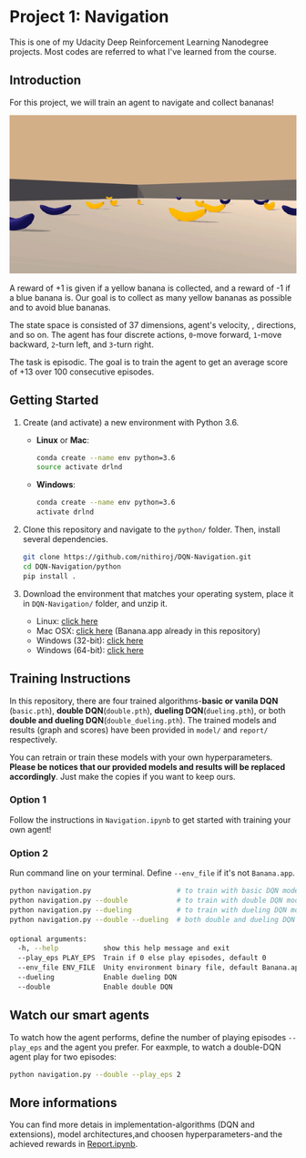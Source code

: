 # Project 1: Navigation
This is one of my Udacity Deep Reinforcement Learning Nanodegree projects. Most codes are referred to what I've learned from the course.

## Introduction

For this project, we will train an agent to navigate and collect bananas!

![Trained Agent](./images/trained_agent.gif)

A reward of +1 is given if a yellow banana is collected, and a reward of -1 if a blue banana is.  Our goal is to collect as many yellow bananas as possible and to avoid blue bananas.

The state space is consisted of 37 dimensions, agent's velocity, , directions, and so on.  The agent has four discrete actions, `0`-move forward, `1`-move backward, `2`-turn left, and `3`-turn right.

The task is episodic. The goal is to train the agent to get an average score of +13 over 100 consecutive episodes.

## Getting Started

1. Create (and activate) a new environment with Python 3.6.
    - __Linux__ or __Mac__: 
        ```bash
        conda create --name env python=3.6
        source activate drlnd
        ```
    - __Windows__: 
        ```bash
        conda create --name env python=3.6 
        activate drlnd
        ```

2. Clone this repository and navigate to the `python/` folder.  Then, install several dependencies.
    ```bash
    git clone https://github.com/nithiroj/DQN-Navigation.git
    cd DQN-Navigation/python
    pip install .
    ```

3. Download the environment that matches your operating system, place it in `DQN-Navigation/` folder, and unzip it.
    - Linux: [click here](https://s3-us-west-1.amazonaws.com/udacity-drlnd/P1/Banana/Banana_Linux.zip)
    - Mac OSX: [click here](https://s3-us-west-1.amazonaws.com/udacity-drlnd/P1/Banana/Banana.app.zip) (Banana.app already in this repository)
    - Windows (32-bit): [click here](https://s3-us-west-1.amazonaws.com/udacity-drlnd/P1/Banana/Banana_Windows_x86.zip)
    - Windows (64-bit): [click here](https://s3-us-west-1.amazonaws.com/udacity-drlnd/P1/Banana/Banana_Windows_x86_64.zip)

## Training Instructions
In this repository, there are four trained algorithms-**basic or vanila DQN** (`basic.pth`), **double DQN**(`double.pth`), **dueling DQN**(`dueling.pth`), or both **double and dueling DQN**(`double_dueling.pth`).  The trained models and results (graph and scores) have been provided in `model/` and `report/` respectively.

You can retrain or train these models with your own hyperparameters.  **Please be notices that our provided models and results will be replaced accordingly**. Just make the copies if you want to keep ours.

### Option 1
Follow the instructions in `Navigation.ipynb` to get started with training your own agent!

### Option 2
Run command line on your terminal. Define `--env_file` if it's not `Banana.app`.
```bash
python navigation.py                     # to train with basic DQN model
python navigation.py --double            # to train with double DQN model
python navigation.py --dueling           # to train with dueling DQN model
python navigation.py --double --dueling  # both double and dueling DQN model

optional arguments:
  -h, --help           show this help message and exit
  --play_eps PLAY_EPS  Train if 0 else play episodes, default 0
  --env_file ENV_FILE  Unity environment binary file, default Banana.app
  --dueling            Enable dueling DQN
  --double             Enable double DQN
```

## Watch our smart agents
To watch how the agent performs, define the number of playing episodes `--play_eps` and the agent you prefer. For eaxmple, to watch a double-DQN agent play for two episodes:
```bash
python navigation.py --double --play_eps 2
```
## More informations
You can find more detais in implementation-algorithms (DQN and extensions), model architectures,and choosen hyperparameters-and the achieved rewards in [Report.ipynb](./Report.ipynb).
